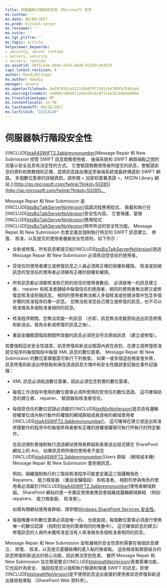 ```yaml
---
title: 伺服器執行階段安全性 |Microsoft 文件
ms.custom: ''
ms.date: 06/08/2017
ms.prod: biztalk-server
ms.reviewer: ''
ms.suite: ''
ms.tgt_pltfrm: ''
ms.topic: article
helpviewer_keywords:
- security, server runtime
- servers, security
- servers, runtime
ms.assetid: 40f5ca3e-d9d3-4543-bd38-82283c343b76
caps.latest.revision: 4
author: MandiOhlinger
ms.author: mandia
manager: anneta
ms.openlocfilehash: 9a5979162a521185b87977191c9d709fb754b1ed
ms.sourcegitcommit: cb908c540d8f1a692d01dc8f313e16cb4b4e696d
ms.translationtype: MT
ms.contentlocale: zh-TW
ms.lasthandoff: 09/20/2017
ms.locfileid: "22214126"
---
```

# <a name="server-runtime-security"></a>伺服器執行階段安全性
[!INCLUDE[btaA4SWIFT2.3abbrevnonumber](../../includes/btaa4swift2-3abbrevnonumber-md.md)]Message Repair 和 New Submission 控管 SWIFT 訊息商務使用者、 後端系統和 SWIFT 網路端點之間的流量以安全且具有決定性的方式。 它會驗證商務使用者所提交的訊息，會驗證訊息的資料和商務規則正確，並將訊息路由傳送至後端系統或最終傳遞到 SWIFT 網路。 多個數位簽章的詳細資訊，請參閱 < 加密和簽署憑證 >，MSDN Library 網站上[http://go.microsoft.com/fwlink/?linkid=50285](http://go.microsoft.com/fwlink/?linkid=50285)。  
  
 Message Repair 和 New Submission 是[!INCLUDE[btsBizTalkServerNoVersion](../../includes/btsbiztalkservernoversion-md.md)]協調流程應用程式、 裝載和執行在[!INCLUDE[btsBizTalkServerNoVersion](../../includes/btsbiztalkservernoversion-md.md)]安全性內容。 它會保護，當做[!INCLUDE[btsBizTalkServerNoVersion](../../includes/btsbiztalkservernoversion-md.md)]應用程式[!INCLUDE[btsBizTalkServerNoVersion](../../includes/btsbiztalkservernoversion-md.md)]稍早所述的安全性功能。 Message Repair 和 New Submission 也會定義並強制執行特定的 SWIFT 訊息建立、 修復、 核准，以及提交的使用者層級安全性原則，如下所示：  
  
-   全新或修復，所有訊息都提交給[!INCLUDE[btsBizTalkServerNoVersion](../../includes/btsbiztalkservernoversion-md.md)]透過 Message Repair 和 New Submission 必須來自受信任的使用者。  
  
-   受信任的使用者建立或修復訊息之人員必須將正確的授權和權限。 核准或拒絕訊息的受信任的使用者必須擁有正確的授權和權限。  
  
-   所有訊息都必須都核准依已知的信任的使用者數目。 必須是唯一的訊息建立者、 repairer 和核准者鏈結中每個信任的使用者，相同的使用者無法建立或修復並核准或拒絕訊息。 相同的使用者無法輸入多個核准或拒絕決策中包含多個步驟的核准程序的單一訊息。 您無法核准您自己建立或修復的訊息，也不可以核准做為多個核准者相同的訊息。  
  
-   核准程序期間，您無法改變一則訊息 （亦即，訊息無法改變原始送出訊息修復和新送出，做為全新或修復的訊息之後）。  
  
-   重設金鑰驗證階段期間所改變的訊息必須完全符合原始訊息 （建立或修復）。  
  
 若要強制這些安全性語意，訊息修復和新送出驗證內嵌在收到，在建立或修復核准提交程序的每個階段中每個 XML 訊息的數位簽章。 Message Repair 和 New Submission 的數位簽章驗證可執行下列檢查。 如果一或多個這些檢查會失敗，訊息修復和新送出停駐點和保存透過訊息方塊中和安全性錯誤會記錄在事件記錄檔：  
  
-   XML 訊息必須經過數位簽署，因此必須包含對應的數位簽章。  
  
-   每個工作流程中使用的數位簽章必須所使用的受信任的數位憑證。 這可確保訊息的建立者、 repairer、 驗證器和核准者信任。  
  
-   每個受信任的數位認證必須屬於[!INCLUDE[btsWinNoVersion](../../includes/btswinnoversion-md.md)]是否具有邏輯授權單位或內執行動作的權限的網域群組成員資格的網域使用者[!INCLUDE[btaA4SWIFT2.3abbrevnonumber](../../includes/btaa4swift2-3abbrevnonumber-md.md)]。 這可確保在建立或送出核准修復動作的程序中的每個參與者都有正確的授權或權限可執行所執行的特定動作。  
  
     在前述規則會強制執行透過網站使用者群組和表單送出程式碼在 SharePoint 網站上的 Acl。 如果訊息時所做的使用者不是在[!INCLUDE[btaA4SWIFT2.3abbrevnonumber](../../includes/btaa4swift2-3abbrevnonumber-md.md)]Users 群組 （網域或本機） Message Repair 和 New Submission 會拒絕訊息。  
  
     例如，組織強制執行的三階段核准程序可能會定義這三個邏輯角色： Repairers、 能力檢查器 （重設金鑰階段） 和核准者。 相對的參與角色的使用者必須屬於[!INCLUDE[btaA4SWIFT2.3abbrevnonumber](../../includes/btaa4swift2-3abbrevnonumber-md.md)]使用者網域群組。 SharePoint 網站的進一步鎖定使用者應該會組織成邏輯網域群組 （例如 repairers、 能力檢查器、 核准者）。  
  
     如需有關網站使用者群組，請參閱[Windows SharePoint Services 安全性](../../adapters-and-accelerators/accelerator-swift/windows-sharepoint-services-security.md)。  
  
-   每個堆疊中的數位簽章必須是唯一的。 也就是說，每個數位簽章必須進行使用唯一的數位認證 （相對於其他的簽章相同的堆疊中）。 這可確保訊息的建立/修復訊息的人員所未獲核准並沒有人核准做為多個核准者相同的訊息。  
  
 Message Repair 和 New Submission 設有嚴格的安全性原則需要在每個訊息建立、 修復、 核准，以及提交基礎結構的進入點的檢查點。 這些檢查點緊密結合的訊息修復和新送出的核心功能，因此無法受到危害。 雖然 Message Repair 和 New Submission 旨在緊密整合[!INCLUDE[btsInpathNoVersion](../../includes/btsinpathnoversion-md.md)]表單簽署功能，它也設計為安全、 強固程度足以強制執行驗證和保護 SWIFT 的訊息，即使[!INCLUDE[btsInpathNoVersion](../../includes/btsinpathnoversion-md.md)]是不使用訊息送出直接的使用者訊息修復和新送出接收結束點 （SharePoint Web 資料夾）。